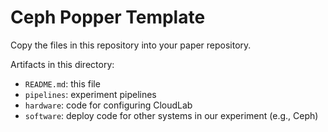 # Ceph Popper Template

Copy the files in this repository into your paper repository.

Artifacts in this directory:
- `README.md`: this file
- `pipelines`: experiment pipelines
- `hardware`: code for configuring CloudLab
- `software`: deploy code for other systems in our experiment (e.g., Ceph)
